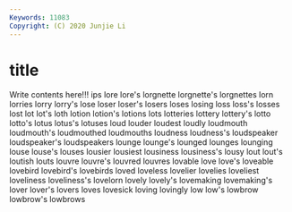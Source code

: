 ```yaml
---
Keywords: 11083
Copyright: (C) 2020 Junjie Li
---
```


# title

Write contents here!!!
ips 
lore
lore's 
lorgnette 
lorgnette's 
lorgnettes 
lorn 
lorries 
lorry 
lorry's 
lose 
loser
loser's 
losers 
loses 
losing 
loss 
loss's 
losses 
lost 
lot 
lot's
loth 
lotion 
lotion's 
lotions 
lots 
lotteries 
lottery 
lottery's 
lotto 
lotto's
lotus 
lotus's 
lotuses 
loud 
louder 
loudest 
loudly 
loudmouth 
loudmouth's 
loudmouthed
loudmouths 
loudness 
loudness's 
loudspeaker 
loudspeaker's 
loudspeakers 
lounge 
lounge's 
lounged 
lounges
lounging 
louse 
louse's 
louses 
lousier 
lousiest 
lousiness 
lousiness's 
lousy 
lout
lout's 
loutish 
louts 
louvre 
louvre's 
louvred 
louvres 
lovable 
love 
love's
loveable 
lovebird 
lovebird's 
lovebirds 
loved 
loveless 
lovelier 
lovelies 
loveliest 
loveliness
loveliness's 
lovelorn 
lovely 
lovely's 
lovemaking 
lovemaking's 
lover 
lover's 
lovers 
loves
lovesick 
loving 
lovingly 
low 
low's 
lowbrow 
lowbrow's 
lowbrows 
